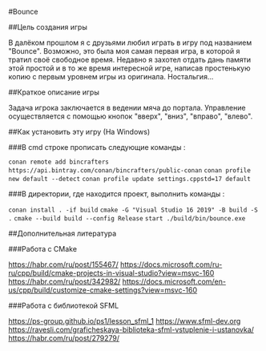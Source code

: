 #Bounce


##Цель создания игры

В далёком прошлом я с друзьями любил играть в игру под названием "Bounce". Возможно, это была моя самая первая игра, в которой я тратил своё свободное время. Недавно я захотел отдать дань памяти этой простой и в то же время интересной игре, написав простенькую копию с первым уровнем игры из оригинала. Ностальгия...


##Краткое описание игры

Задача игрока заключается в ведении мяча до портала. Управление осуществляется с помощью кнопок "вверх", "вниз", "вправо", "влево".


##Как установить эту игру (На Windows)

###В cmd строке прописать следующие команды :

```conan remote add bincrafters https://api.bintray.com/conan/bincrafters/public-conan```
```conan profile new default --detect```
```conan profile update settings.cppstd=17 default```

###В директории, где находится проект, выполнить команды :

```conan install . -if build```
```cmake -G "Visual Studio 16 2019" -B build -S .```
```cmake --build build --config Release```
```start ./build/bin/bounce.exe```


##Дополнительная литература

###Работа с CMake

https://habr.com/ru/post/155467/
https://docs.microsoft.com/ru-ru/cpp/build/cmake-projects-in-visual-studio?view=msvc-160
https://habr.com/ru/post/342982/
https://docs.microsoft.com/en-us/cpp/build/customize-cmake-settings?view=msvc-160

###Работа с библиотекой SFML

https://ps-group.github.io/ps1/lesson_sfml_1
https://www.sfml-dev.org
https://ravesli.com/graficheskaya-biblioteka-sfml-vstuplenie-i-ustanovka/
https://habr.com/ru/post/279279/